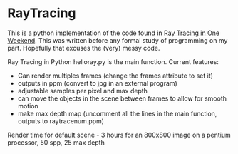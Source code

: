 # RayTracing
This is a python implementation of the code found in [Ray Tracing in One Weekend](https://raytracing.github.io/books/RayTracingInOneWeekend.html). This was written before any formal study of programming on my part. Hopefully that excuses the (very) messy code.

 Ray Tracing in Python
 helloray.py is the main function. 
 Current features:
  - Can render multiples frames (change the frames attribute to set it)
  - outputs in ppm (convert to jpg in an external program)
  - adjustable samples per pixel and max depth
  - can move the objects in the scene between frames to allow for smooth motion
  - make max depth map (uncomment all the lines in the main function, outputs to raytracenum.ppm)
  
  Render time for default scene - 3 hours for an 800x800 image on a pentium processor, 50 spp, 25 max depth
  
